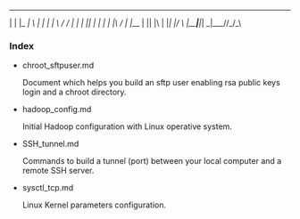 
 _     ___ _   _ _   ___  __
| |   |_ _| \ | | | | \ \/ /
| |    | ||  \| | | | |\  / 
| |___ | || |\  | |_| |/  \ 
|_____|___|_| \_|\___//_/\_\


### Index 

- chroot_sftpuser.md

    Document which helps you build an sftp user enabling rsa public keys login and a chroot directory.

- hadoop_config.md

    Initial Hadoop configuration with Linux operative system.

- SSH_tunnel.md

    Commands to build a tunnel (port) between your local computer and a remote SSH server.

- sysctl_tcp.md
    
    Linux Kernel parameters configuration.



